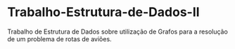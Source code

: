 # Trabalho-Estrutura-de-Dados-II
Trabalho de Estrutura de Dados sobre utilização de Grafos para a resolução de um problema de rotas de aviões.
